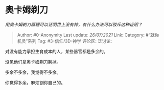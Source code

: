 # 奥卡姆剃刀
*用奥卡姆剃刀原理可以证明世上没有神，有什么办法可以驳斥这种证明？*

> Author: #0-Anonymity
> Last update: *26/07/2021*
> Link:
> Category: #“就你机灵”系列
> Tag: #3-信仰/3D-神学
> 评论区:
> 泛讨论:

对没有能力承担生育成本的人，某些器官都是多余的。

没见他们拿奥卡姆剃刀剃掉。

多余不多余，我觉得不多余。

你觉得多余，麻烦割你自己的。
